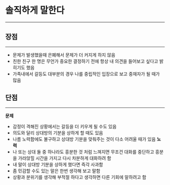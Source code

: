 # 솔직하게 말한다
___
## 장점
___
- 문제가 발생했을때 은폐해서 문제가 더 커지게 하지 않음
- 친한 친구 한 명은 무언가 중요한 결정하기 전에 항상 내 의견을 들어보고 싶다고 밝히기도 했음
- 가족내에서 갈등도 대부분의 경우 나를 중립적인 입장으로 보고 중재자가 될 때가 많음
## 단점
___
**문제**
- 감정이 격해진 상황에서는 갈등을 더 키우게 될 수도 있음
- 의도와 달리 상대방의 기분을 상하게 할 때도 있음
- 나름 노력함에도 불구하고 상대방 기분을 맞춰주는 것이 다소 어려울 때가 있음
**노력**
- 나 또는 상대 둘 중 하나라도 흥분한 것 처럼 느껴지면 무조건 대화를 중단하고 흥분을 가라앉힐 시간을 가지고 다시 차분하게 대화하려 함
- 내 말이 상대방 기분을 상하게 했다면 즉각 사과함
- 좀 민감할 수도 있는 말은 한번 생각해 보고 말함
- 상황과 분위기를 생각해 부적절 하다고 생각하면 다른 기회에 말하려고 함